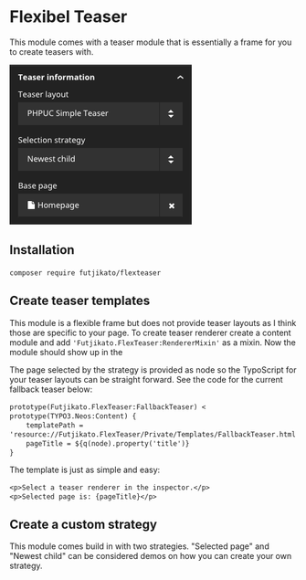 # Flexibel Teaser

This module comes with a teaser module that is
essentially a frame for you to create teasers
with.

![Teaser inspector](https://github.com/futjikato/Neos.FlexTeaser/blob/master/Documentation/Assets/TeaserInspector.png)

## Installation

`composer require futjikato/flexteaser`

## Create teaser templates

This module is a flexible frame but does not provide
teaser layouts as I think those are specific to your
page.
To create teaser renderer create a content module
and add `'Futjikato.FlexTeaser:RendererMixin'` as
a mixin. Now the module should show up in the

The page selected by the strategy is provided as
node so the TypoScript for your teaser layouts can
be straight forward.
See the code for the current fallback teaser below:

```
prototype(Futjikato.FlexTeaser:FallbackTeaser) < prototype(TYPO3.Neos:Content) {
    templatePath = 'resource://Futjikato.FlexTeaser/Private/Templates/FallbackTeaser.html'
    pageTitle = ${q(node).property('title')}
}
```

The template is just as simple and easy:

```
<p>Select a teaser renderer in the inspector.</p>
<p>Selected page is: {pageTitle}</p>
```

## Create a custom strategy

This module comes build in with two strategies.
"Selected page" and "Newest child" can be considered
demos on how you can create your own strategy.
